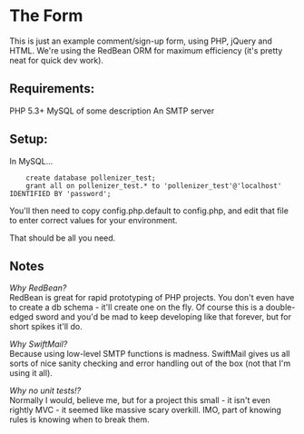 The Form
=======================
This is just an example comment/sign-up form, using PHP, jQuery and HTML.
We're using the RedBean ORM for maximum efficiency (it's pretty neat for quick dev work).

Requirements:
-----------------
PHP 5.3+
MySQL of some description
An SMTP server

Setup:
-----------------
In MySQL...  
	  
    	create database pollenizer_test;  
    	grant all on pollenizer_test.* to 'pollenizer_test'@'localhost' IDENTIFIED BY 'password';
		

You'll then need to copy config.php.default to config.php, and edit that file to enter correct values for your environment.

That should be all you need.

Notes
-----------------
*Why RedBean?*  
RedBean is great for rapid prototyping of PHP projects. You don't even have to create a db schema - it'll create one on the fly. Of course this is a double-edged sword and you'd be mad to keep developing like that forever, but for short spikes it'll do.

  
*Why SwiftMail?*  
Because using low-level SMTP functions is madness. SwiftMail gives us all sorts of nice sanity checking and error handling out of the box (not that I'm using it all).

*Why no unit tests!?*  
Normally I would, believe me, but for a project this small - it isn't even rightly MVC - it seemed like massive scary overkill. IMO, part of knowing rules is knowing when to break them.
